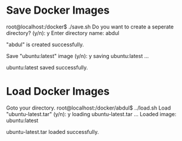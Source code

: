 # Save Docker Images

root@localhost:/docker$ ./save.sh 
Do you want to create a seperate directory? (y/n): y
Enter directory name: abdul

"abdul" is created successfully.

Save "ubuntu:latest" image (y/n): y
saving ubuntu:latest ...

ubuntu:latest saved successfully.

# Load Docker Images

Goto your directory.
root@localhost:/docker/abdul$ ../load.sh 
Load "ubuntu-latest.tar" (y/n): y
loading ubuntu-latest.tar ...
Loaded image: ubuntu:latest

ubuntu-latest.tar loaded successfully.
